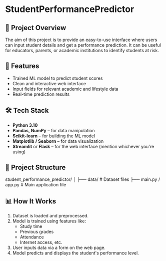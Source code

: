 # StudentPerformancePredictor
## 📌 Project Overview

The aim of this project is to provide an easy-to-use interface where users can input student details and get a performance prediction. It can be useful for educators, parents, or academic institutions to identify students at risk.

## 🚀 Features

- Trained ML model to predict student scores
- Clean and interactive web interface
- Input fields for relevant academic and lifestyle data
- Real-time prediction results

## 🛠️ Tech Stack

- **Python 3.10**
- **Pandas, NumPy** – for data manipulation
- **Scikit-learn** – for building the ML model
- **Matplotlib / Seaborn** – for data visualization
- **Streamlit** or **Flask** – for the web interface (mention whichever you're using)

## 📂 Project Structure

student_performance_predictor/
│
├── data/ # Dataset files
├── main.py / app.py # Main application file

## 📊 How It Works

1. Dataset is loaded and preprocessed.
2. Model is trained using features like:
   - Study time
   - Previous grades
   - Attendance
   - Internet access, etc.
3. User inputs data via a form on the web page.
4. Model predicts and displays the student's performance level.
